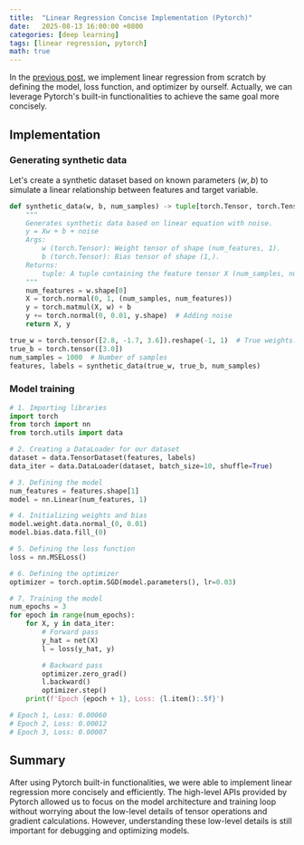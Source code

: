 ```yaml
---
title:  "Linear Regression Concise Implementation (Pytorch)"
date:   2025-08-13 16:00:00 +0800
categories: [deep learning]
tags: [linear regression, pytorch]
math: true
---
```


In the [previous post](/posts/linear-regression-implementation-scratch/), we implement linear regression from scratch by defining the model, loss function, and optimizer by ourself. Actually, we can leverage Pytorch's built-in functionalities to achieve the same goal more concisely.

## Implementation

### Generating synthetic data

Let's create a synthetic dataset based on known parameters $(w, b)$ to simulate a linear relationship between features and target variable.

```python
def synthetic_data(w, b, num_samples) -> tuple[torch.Tensor, torch.Tensor]:
    """
    Generates synthetic data based on linear equation with noise.
    y = Xw + b + noise
    Args:
        w (torch.Tensor): Weight tensor of shape (num_features, 1).
        b (torch.Tensor): Bias tensor of shape (1,).
    Returns:
        tuple: A tuple containing the feature tensor X (num_samples, num_features) and the label tensor y (num_samples, 1).
    """
    num_features = w.shape[0]
    X = torch.normal(0, 1, (num_samples, num_features))
    y = torch.matmul(X, w) + b 
    y += torch.normal(0, 0.01, y.shape)  # Adding noise
    return X, y
```

```python
true_w = torch.tensor([2.8, -1.7, 3.6]).reshape(-1, 1)  # True weights: (num_features, 1)
true_b = torch.tensor([3.0])
num_samples = 1000  # Number of samples
features, labels = synthetic_data(true_w, true_b, num_samples)
```

### Model training

```python
# 1. Importing libraries
import torch
from torch import nn
from torch.utils import data

# 2. Creating a DataLoader for our dataset
dataset = data.TensorDataset(features, labels)
data_iter = data.DataLoader(dataset, batch_size=10, shuffle=True)

# 3. Defining the model
num_features = features.shape[1]
model = nn.Linear(num_features, 1)

# 4. Initializing weights and bias
model.weight.data.normal_(0, 0.01)
model.bias.data.fill_(0)

# 5. Defining the loss function
loss = nn.MSELoss()

# 6. Defining the optimizer
optimizer = torch.optim.SGD(model.parameters(), lr=0.03)

# 7. Training the model
num_epochs = 3
for epoch in range(num_epochs):
    for X, y in data_iter:
        # Forward pass
        y_hat = net(X)
        l = loss(y_hat, y)

        # Backward pass
        optimizer.zero_grad()
        l.backward()
        optimizer.step()
    print(f'Epoch {epoch + 1}, Loss: {l.item():.5f}')

# Epoch 1, Loss: 0.00060
# Epoch 2, Loss: 0.00012
# Epoch 3, Loss: 0.00007
```

## Summary

After using Pytorch built-in functionalities, we were able to implement linear regression more concisely and efficiently. The high-level APIs provided by Pytorch allowed us to focus on the model architecture and training loop without worrying about the low-level details of tensor operations and gradient calculations. However, understanding these low-level details is still important for debugging and optimizing models.
